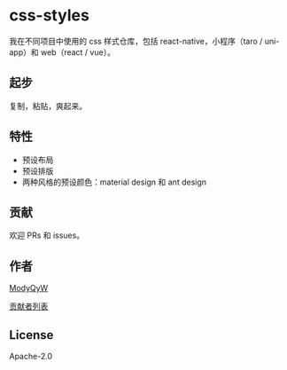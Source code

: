 # css-styles

我在不同项目中使用的 css 样式仓库，包括 react-native，小程序（taro / uni-app）和 web（react / vue）。

## 起步

复制，粘贴，爽起来。

## 特性

- 预设布局
- 预设排版
- 两种风格的预设颜色：material design 和 ant design

## 贡献

欢迎 PRs 和 issues。

## 作者

[ModyQyW](https://github.com/ModyQyW)

[贡献者列表](https://github.com/ModyQyW/css-styles/contributors)

## License

Apache-2.0
